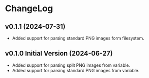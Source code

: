 # ChangeLog

## v0.1.1 (2024-07-31)

* Added support for parsing standard PNG images form filesystem.

## v0.1.0 Initial Version (2024-06-27)

* Added support for parsing split PNG images from variable.
* Added support for parsing standard PNG images from variable.
